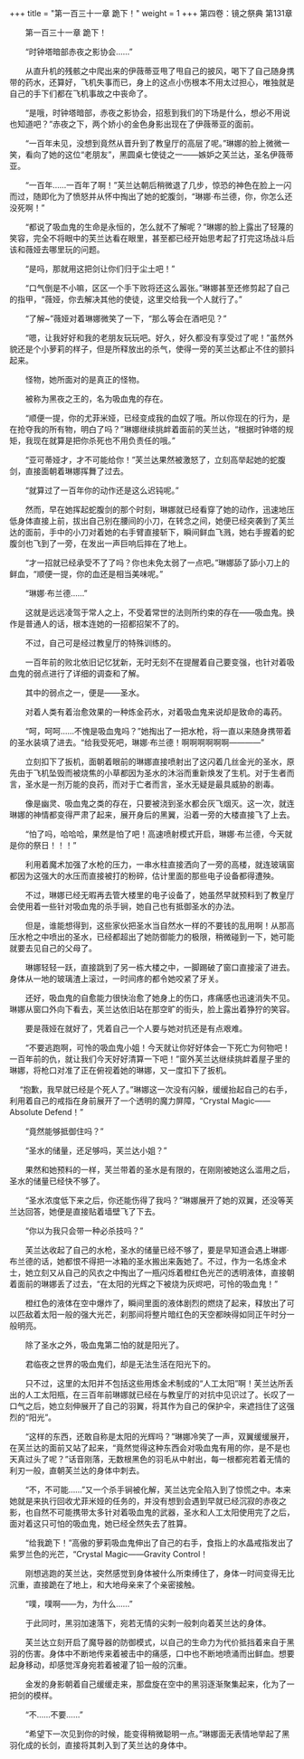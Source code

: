 +++
title = "第一百三十一章 跪下！"
weight = 1
+++
第四卷：镜之祭典 第131章

　　第一百三十一章 跪下！

　　“时钟塔暗部赤夜之影协会……”

　　从直升机的残骸之中爬出来的伊薇蒂亚甩了甩自己的披风，喝下了自己随身携带的药水，还算好，飞机失事而已，身上的这点小伤根本不用太过担心，唯独就是自己的手下们都在飞机事故之中丧命了。

　　“是哦，时钟塔暗部，赤夜之影协会，招惹到我们的下场是什么，想必不用说也知道吧？”赤夜之下，两个娇小的金色身影出现在了伊薇蒂亚的面前。

　　“一百年未见，没想到竟然从晋升到了教皇厅的高层了呢。”琳娜的脸上微微一笑，看向了她的这位“老朋友”，黑圆桌七使徒之一——嫉妒之芙兰达，圣名伊薇蒂亚。

　　“一百年……一百年了啊！”芙兰达朝后稍微退了几步，惊恐的神色在脸上一闪而过，随即化为了愤怒并从怀中掏出了她的蛇腹剑，“琳娜·布兰德，你，你怎么还没死啊！”

　　“都说了吸血鬼的生命是永恒的，怎么就不了解呢？”琳娜的脸上露出了轻蔑的笑容，完全不将眼中的芙兰达看在眼里，甚至都已经开始思考起了打完这场战斗后该和薇娅去哪里玩的问题。

　　“是吗，那就用这把剑让你们归于尘土吧！”

　　“口气倒是不小嘛，区区一个手下败将还这么嚣张。”琳娜甚至还修剪起了自己的指甲，“薇娅，你去解决其他的使徒，这里交给我一个人就行了。”

　　“了解~”薇娅对着琳娜微笑了一下，“那么等会在酒吧见？”

　　“嗯，让我好好和我的老朋友玩玩吧。好久，好久都没有享受过了呢！”虽然外貌还是个小萝莉的样子，但是所释放出的杀气，使得一旁的芙兰达都止不住的颤抖起来。

　　怪物，她所面对的是真正的怪物。

　　被称为黑夜之王的，名为吸血鬼的存在。

　　“顺便一提，你的尤菲米娅，已经变成我的血奴了哦。所以你现在的行为，是在抢夺我的所有物，明白了吗？”琳娜继续挑衅着面前的芙兰达，“根据时钟塔的规矩，我现在就算是把你杀死也不用负责任的哦。”

　　“亚可蒂娅才，才不可能给你！”芙兰达果然被激怒了，立刻高举起她的蛇腹剑，直接面朝着琳娜挥舞了过去。

　　“就算过了一百年你的动作还是这么迟钝呢。”

　　然而，早在她挥起蛇腹剑的那个时刻，琳娜就已经看穿了她的动作，迅速地压低身体直接上前，拔出自己别在腰间的小刀，在转念之间，她便已经突袭到了芙兰达的面前，手中的小刀对着她的右手臂直接斩下，瞬间鲜血飞溅，她右手握着的蛇腹剑也飞到了一旁，在发出一声巨响后摔在了地上。

　　“才一招就已经承受不了了吗？你也未免太弱了一点吧。”琳娜舔了舔小刀上的鲜血，“顺便一提，你的血还是相当美味呢。”

　　“琳娜·布兰德……”

　　这就是远远凌驾于常人之上，不受着常世的法则所约束的存在——吸血鬼。换作是普通人的话，根本连她的一招都招架不了的。

　　不过，自己可是经过教皇厅的特殊训练的。

　　一百年前的败北依旧记忆犹新，无时无刻不在提醒着自己要变强，也针对着吸血鬼的弱点进行了详细的调查和了解。

　　其中的弱点之一，便是——圣水。

　　对着人类有着治愈效果的一种炼金药水，对着吸血鬼来说却是致命的毒药。

　　“呵，呵呵……不愧是吸血鬼吗？”她掏出了一把水枪，将一直以来随身携带着的圣水装填了进去。“给我受死吧，琳娜·布兰德！啊啊啊啊啊啊————”

　　立刻扣下了扳机，面朝着眼前的琳娜直接喷射出了这闪着几丝金光的圣水，原先由于飞机坠毁而被烧焦的小草都因为圣水的沐浴而重新焕发了生机。对于生者而言，圣水是一剂万能的良药，而对于亡者而言，圣水无疑是最具威胁的剧毒。

　　像是幽灵、吸血鬼之类的存在，只要被浇到圣水都会灰飞烟灭。这一次，就连琳娜的神情都变得严肃了起来，展开身后的黑翼，沿着一旁的大楼直接飞了上去。

　　“怕了吗，哈哈哈，果然是怕了吧！高速喷射模式开启，琳娜·布兰德，今天就是你的祭日！！！”

　　利用着魔术加强了水枪的压力，一串水柱直接洒向了一旁的高楼，就连玻璃窗都因为这强大的水压而直接被打的粉碎，估计里面的那些电子设备都得遭殃。

　　不过，琳娜已经无暇再去管大楼里的电子设备了，她虽然早就预料到了教皇厅会使用着一些针对吸血鬼的杀手锏，她自己也有抵御圣水的办法。

　　但是，谁能想得到，这些家伙把圣水当自然水一样的不要钱的乱用啊！从那高压水枪之中喷出的圣水，已经都超出了她防御能力的极限，稍微碰到一下，她可能就要去见自己的父母了。

　　琳娜轻轻一跃，直接跳到了另一栋大楼之中，一脚踢破了窗口直接滚了进去。身体从一地的玻璃渣上滚过，一时间疼的都令她咬紧了牙关。

　　还好，吸血鬼的自愈能力很快治愈了她身上的伤口，疼痛感也迅速消失不见。琳娜从窗口外向下看去，芙兰达依旧站在那空旷的街头，脸上露出着狰狞的笑容。

　　要是薇娅在就好了，凭着自己一个人要与她对抗还是有点艰难。

　　“不要逃跑啊，可怜的吸血鬼小姐！今天就让你好好体会一下死亡为何物吧！一百年前的仇，就让我们今天好好清算一下吧！”窗外芙兰达继续挑衅着屋子里的琳娜，将枪口对准了正在俯视着她的琳娜，又一度扣下了扳机。

　 “抱歉，我早就已经是个死人了。”琳娜这一次没有闪躲，缓缓抬起自己的右手，利用着自己的戒指在身前展开了一个透明的魔力屏障，“Crystal Magic——Absolute Defend！”

　　“竟然能够抵御住吗？”

　　“圣水的储量，还足够吗，芙兰达小姐？”

　　果然和她预料的一样，芙兰带着的圣水是有限的，在刚刚被她这么滥用之后，圣水的储量已经快不够了。

　　“圣水浓度低下来之后，你还能伤得了我吗？”琳娜展开了她的双翼，还没等芙兰达回答，她便是直接贴着墙壁飞了下去。

　　“你以为我只会带一种必杀技吗？”

　　芙兰达收起了自己的水枪，圣水的储量已经不够了，要是早知道会遇上琳娜·布兰德的话，她都恨不得把一冰箱的圣水搬出来轰她了。不过，作为一名炼金术士，她立刻又从自己的风衣之中掏出了一瓶闪烁着橙红色光芒的透明液体，直接朝着面前的琳娜丢了过去，“在太阳的光辉之下被烧为灰烬吧，可怜的吸血鬼！”

　　橙红色的液体在空中爆炸了，瞬间里面的液体剧烈的燃烧了起来，释放出了可以匹敌着太阳一般的强大光芒，刹那间将整片暗红色的天空都映得如同正午时分一般明亮。

　　除了圣水之外，吸血鬼第二怕的就是阳光了。

　　君临夜之世界的吸血鬼们，却是无法生活在阳光下的。

　　只不过，这里的太阳并不包括这些用炼金术制成的“人工太阳”啊！芙兰达所丢出的人工太阳瓶，在三百年前琳娜就已经在与教皇厅的对抗中见识过了。长叹了一口气之后，她立刻伸展开了自己的羽翼，将其作为自己的保护伞，来遮挡住了这强烈的“阳光”。

　　“这样的东西，还敢自称是太阳的光辉吗？”琳娜冷笑了一声，双翼缓缓展开，在芙兰达的面前又站了起来，“竟然觉得这种东西会对吸血鬼有用的你，是不是也天真过头了呢？”话音刚落，无数根黑色的羽毛从中射出，每一根都宛若着无情的利刃一般，直朝芙兰达的身体中刺去。

　　“不，不可能……”又一个杀手锏被化解，芙兰达完全陷入到了惊慌之中。本来她就是来执行回收尤菲米娅的任务的，并没有想到会遇到早就已经沉寂的赤夜之影，也自然不可能携带太多针对着吸血鬼的武器，圣水和人工太阳使用完了之后，面对着这只可怕的吸血鬼，她已经全然失去了胜算。

　　“给我跪下！”高傲的萝莉吸血鬼伸出了自己的右手，食指上的水晶戒指发出了紫罗兰色的光芒，“Crystal Magic——Gravity Control！

　　刚想逃跑的芙兰达，突然感觉到身体被什么所束缚住了，身体一时间变得无比沉重，直接跪在了地上，和大地母亲来了个亲密接触。

　　“噗，噗啊——为，为什么……”

　　于此同时，黑羽加速落下，宛若无情的尖刺一般刺向着芙兰达的身体。

　　芙兰达立刻开启了魔导器的防御模式，以自己的生命力为代价抵挡着来自于黑羽的伤害。身体中不断地传来着被击中的痛感，口中也不断地喷涌而出鲜血。想要起身移动，却感觉浑身宛若着被灌了铅一般的沉重。

　　金发的身影朝着自己缓缓走来，那盘旋在空中的黑羽逐渐聚集起来，化为了一把剑的模样。

　　“不……不要……”

　　“希望下一次见到你的时候，能变得稍微聪明一点。”琳娜面无表情地举起了黑羽化成的长剑，直接将其刺入到了芙兰达的身体中。

　　

　　


